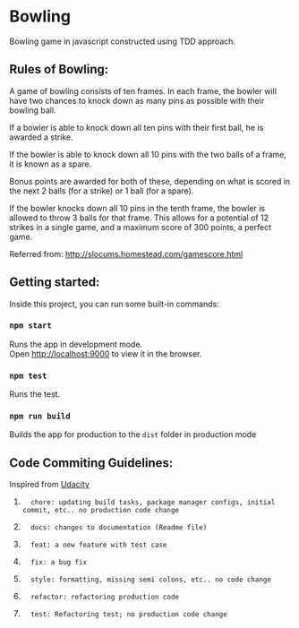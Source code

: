 # Bowling
Bowling game in javascript constructed using TDD approach.

## Rules of Bowling:
A game of bowling consists of ten frames. In each frame, the bowler will have two chances to knock down as many pins as possible with their bowling ball.
 
If a bowler is able to knock down all ten pins with their first ball, he is awarded a strike.
 
If the bowler is able to knock down all 10 pins with the two balls of a frame, it is known as a spare. 
 
Bonus points are awarded for both of these, depending on what is scored in the next 2 balls (for a strike) or 1 ball (for a spare). 
 
If the bowler knocks down all 10 pins in the tenth frame, the bowler is allowed to throw 3 balls for that frame. This allows for a potential of 12 strikes in a single game, and a maximum score of 300 points, a perfect game.

Referred from: http://slocums.homestead.com/gamescore.html

## Getting started:
Inside this project, you can run some built-in commands:

### `npm start`

Runs the app in development mode.<br>
Open [http://localhost:9000](http://localhost:9000) to view it in the browser.

### `npm test`

Runs the test.

### `npm run build`

Builds the app for production to the `dist` folder in production mode

## Code Commiting Guidelines:
Inspired from [Udacity](https://udacity.github.io/git-styleguide/) 
1.       chore: updating build tasks, package manager configs, initial commit, etc.. no production code change
2.       docs: changes to documentation (Readme file)
3.       feat: a new feature with test case
4.       fix: a bug fix
5.       style: formatting, missing semi colons, etc.. no code change
6.       refactor: refactoring production code
7.       test: Refactoring test; no production code change 
